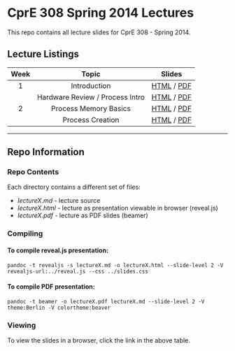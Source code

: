 # CprE 308 Spring 2014 Lectures
This repo contains all lecture slides for CprE 308 - Spring 2014.

## Lecture Listings

| Week | Topic | Slides |
|:----:|:-----:|:------:|
| 1 | Introduction | [HTML](https://rawgithub.com/CprE308/lectures/master/lecture1/lecture1.html) / [PDF](https://github.com/CprE308/lectures/blob/master/lecture1/lecture1.pdf?raw=true) |
|   | Hardware Review / Process Intro | [HTML](https://rawgithub.com/CprE308/lectures/master/lecture2/lecture2.html) / [PDF](https://github.com/CprE308/lectures/blob/master/lecture2/lecture2.pdf?raw=true) |
| 2 | Process Memory Basics | [HTML](https://rawgithub.com/CprE308/lectures/master/lecture5/lecture5.html) / [PDF](https://github.com/CprE308/lectures/blob/master/lecture5/lecture5.pdf?raw=true) |
|   | Process Creation | [HTML](https://rawgithub.com/CprE308/lectures/master/lecture6/lecture6.html) / [PDF](https://github.com/CprE308/lectures/blob/master/lecture6/lecture6.pdf?raw=true) |

------------

## Repo Information

### Repo Contents
Each directory contains a different set of files:

 - *lectureX.md* - lecture source
 - *lectureX.html* - lecture as presentation viewable in browser (reveal.js)
 - *lectureX.pdf* - lecture as PDF slides (beamer)

### Compiling
#### To compile reveal.js presentation:
    pandoc -t revealjs -s lectureX.md -o lectureX.html --slide-level 2 -V revealjs-url:../reveal.js --css ../slides.css

#### To compile PDF presentation:
    pandoc -t beamer -o lectureX.pdf lectureX.md --slide-level 2 -V theme:Berlin -V colortheme:beaver

### Viewing
To view the slides in a browser, click the link in the above table.

